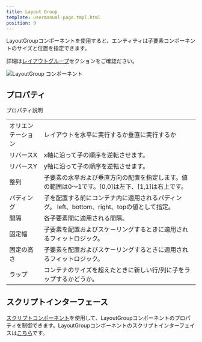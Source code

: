 ```yaml
---
title: Layout Group
template: usermanual-page.tmpl.html
position: 9
---
```


LayoutGroupコンポーネントを使用すると、エンティティは子要素コンポーネントのサイズと位置を指定できます。

詳細は[レイアウトグループ][0]セクションをご確認ださい。

![LayoutGroup コンポーネント][1]

## プロパティ

<table class="table table-striped">
    <col class="property-name"></col>
    <col class="property-description"></col>
    <tr>プロパティ</th>説明</th></tr>
    <tr><td>オリエンテーション</td><td>レイアウトを水平に実行するか垂直に実行するか</td></tr>
    <tr><td>リバースX</td><td>x軸に沿って子の順序を逆転させます。</td></tr>
    <tr><td>リバースY</td><td>y軸に沿って子の順序を逆転させます。</td></tr>
    <tr><td>整列</td><td>子要素の水平および垂直方向の配置を指定します。値の範囲は0〜1です。[0,0]は左下、[1,1]は右上です。</td></tr>
    <tr><td>パディング</td><td>子を配置する前にコンテナ内に適用されるパディング。 left、bottom、right、topの値として指定。</td></tr>
    <tr><td>間隔</td><td>各子要素間に適用される間隔。</td></tr>
    <tr><td>固定幅</td><td>子要素を配置およびスケーリングするときに適用されるフィットロジック。</td></tr>
    <tr><td>固定の高さ</td><td>子要素を配置およびスケーリングするときに適用されるフィットロジック。</td></tr>
    <tr><td>ラップ</td><td>コンテナのサイズを超えたときに新しい行/列に子をラップするかどうか。</td></tr>
</table>

## スクリプトインターフェース

[スクリプトコンポーネント][2]を使用して、LayoutGroupコンポーネントのプロパティを制御できます。LayoutGroupコンポーネントのスクリプトインターフェイスは[こちら][3]です。

[0]: /user-manual/user-interface/layout-groups
[1]: /images/user-manual/scenes/components/component-layoutgroup.png
[2]: /user-manual/packs/components/script
[3]: /api/pc.LayoutGroupComponent.html

